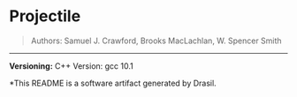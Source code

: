 # Projectile 
> Authors:  Samuel J. Crawford, Brooks MacLachlan, W. Spencer Smith
------------------------------------------------------------
**Versioning:** 
 C++ Version: gcc 10.1


*This README is a software artifact generated by Drasil.
